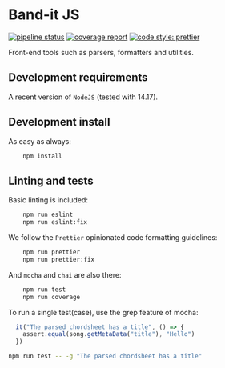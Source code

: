 # Band-it JS
[![pipeline status](https://gitlab.com/band-it/band-it-js/badges/master/pipeline.svg)](https://gitlab.com/band-it/band-it-js/-/commits/master)
[![coverage report](https://gitlab.com/band-it/band-it-js/badges/master/coverage.svg)](https://gitlab.com/band-it/band-it-js/-/commits/master)
[![code style: prettier](https://img.shields.io/badge/code_style-prettier-ff69b4.svg?style=flat-square)](https://github.com/prettier/prettier)

Front-end tools such as parsers, formatters and utilities.

## Development requirements

A recent version of `NodeJS` (tested with 14.17).

## Development install

As easy as always:
```bash
    npm install
```

## Linting and tests

Basic linting is included:
```bash
    npm run eslint
    npm run eslint:fix
```

We follow the `Prettier` opinionated code formatting guidelines:
```bash
    npm run prettier
    npm run prettier:fix
```

And `mocha` and `chai` are also there:
```bash
    npm run test
    npm run coverage
```

To run a single test(case), use the grep feature of mocha:
```javascript
  it("The parsed chordsheet has a title", () => {
    assert.equal(song.getMetaData("title"), "Hello")
  })
```

```bash
npm run test -- -g "The parsed chordsheet has a title"
```
